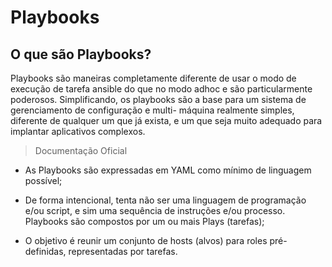 # Playbooks

## O que são Playbooks?

Playbooks são maneiras completamente diferente de usar o
modo de execução de tarefa ansible do que no modo adhoc e são
particularmente poderosos. Simplificando, os playbooks são a base
para um sistema de gerenciamento de configuração e multi-
máquina realmente simples, diferente de qualquer um que já exista,
e um que seja muito adequado para implantar aplicativos
complexos.
>Documentação Oficial

- As Playbooks são expressadas em YAML como mínimo de linguagem possível;

- De forma intencional, tenta não ser uma linguagem de programação e/ou script, e sim uma sequência de instruções e/ou processo.
Playbooks são compostos por um ou mais Plays (tarefas);

- O objetivo é reunir um conjunto de hosts (alvos) para roles pré-definidas, representadas por tarefas.




